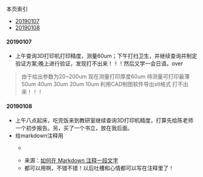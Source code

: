 本页索引

- [20190107](#20190107)
- [20190108](#20190108)
#### 20190107
* 上午查询3D打印机打印精度，测量60um；下午打扫卫生，并继续查询并制定验证方案;晚上进行验证，发现打不出来！！！然后又学一会日语。over
>由于给出参数为20~200um
现在测量打印厚度60um
待测量可打印最薄
50um
40um
30um
20um
10um
利用CAD制图软件导出stl格式
>打不出来！！！

#### 20190108
* 上午八点起床，吃完饭来到教研室继续查询3D打印机精度，打算先给陈老师一个初步报告。另，买了一个书立，放在我后面。
* 给markdown注释用
  * > [^_^]:要注释的文本
  * 来源：[如何在 Markdown 注释一段文字](https://www.jianshu.com/p/9be87e7e15bf)
  * 都可以用啊，不错不错！以后吐槽和心情都可以写在注释里了！
